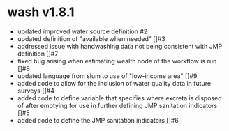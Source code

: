 
# wash v1.8.1

* updated improved water source definition #2
* updated definition of "available when needed" []#3
* addressed issue with handwashing data not being consistent with JMP definition []#7
* fixed bug arising when estimating wealth node of the workflow is run []#8
* updated language from slum to use of "low-income area" []#9
* added code to allow for the inclusion of water quality data in future surveys []#4
* added code to define variable that specifies where excreta is disposed of after emptying for use in further defining JMP sanitation indicators []#5
* added code to define the JMP sanitation indicators []#6
